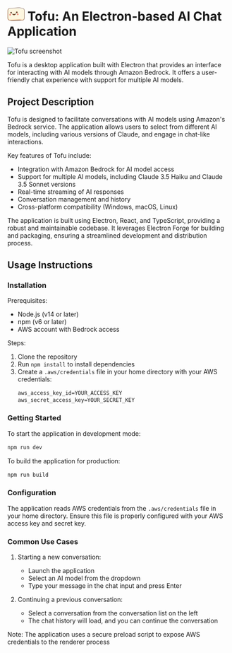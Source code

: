 
# <img src="renderer/public/images/tofu-small.png" alt="Tofu Logo" height="30" /> Tofu: An Electron-based AI Chat Application

<img src="resources/Screenshot 2024-12-31 at 4.54.59 PM.png" alt="Tofu screenshot"/>

Tofu is a desktop application built with Electron that provides an interface for interacting with AI models through Amazon Bedrock. It offers a user-friendly chat experience with support for multiple AI models.

## Project Description

Tofu is designed to facilitate conversations with AI models using Amazon's Bedrock service. The application allows users to select from different AI models, including various versions of Claude, and engage in chat-like interactions. 

Key features of Tofu include:
- Integration with Amazon Bedrock for AI model access
- Support for multiple AI models, including Claude 3.5 Haiku and Claude 3.5 Sonnet versions
- Real-time streaming of AI responses
- Conversation management and history
- Cross-platform compatibility (Windows, macOS, Linux)

The application is built using Electron, React, and TypeScript, providing a robust and maintainable codebase. It leverages Electron Forge for building and packaging, ensuring a streamlined development and distribution process.

## Usage Instructions

### Installation

Prerequisites:
- Node.js (v14 or later)
- npm (v6 or later)
- AWS account with Bedrock access

Steps:
1. Clone the repository
2. Run `npm install` to install dependencies
3. Create a `.aws/credentials` file in your home directory with your AWS credentials:
   ```
   aws_access_key_id=YOUR_ACCESS_KEY
   aws_secret_access_key=YOUR_SECRET_KEY
   ```

### Getting Started

To start the application in development mode:

```bash
npm run dev
```

To build the application for production:

```bash
npm run build
```

### Configuration

The application reads AWS credentials from the `.aws/credentials` file in your home directory. Ensure this file is properly configured with your AWS access key and secret key.

### Common Use Cases

1. Starting a new conversation:
   - Launch the application
   - Select an AI model from the dropdown
   - Type your message in the chat input and press Enter

2. Continuing a previous conversation:
   - Select a conversation from the conversation list on the left
   - The chat history will load, and you can continue the conversation

Note: The application uses a secure preload script to expose AWS credentials to the renderer process
